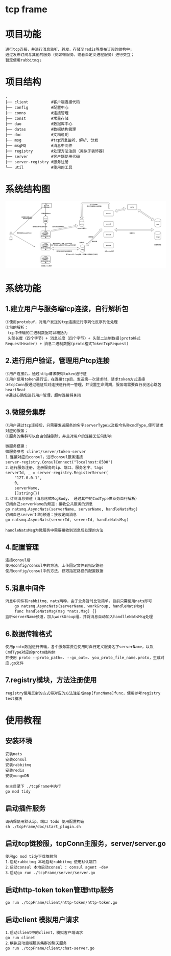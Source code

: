 # tcp frame
# 项目功能
```
进行tcp连接，并进行消息监听、转发，存储至redis等发布订阅的结构中;
通过发布订阅与其他的服务（例如微服务、或者自定义进程服务）进行交互；
暂定使用rabbitmq；

```

# 项目结构
```
.
├── client          #客户端连接代码
├── config          #配置中心
├── conns           #连接管理
├── const           #常量存储
├── dao             #数据库中心
├── datas           #数据结构管理
├── doc             #文档说明
├── msg             #tcp消息监听、解析、分发
├── msgMQ           #消息中间件
├── registry        #处理方法注册（类似于装饰器）
├── server          #客户端使用代码
├── server-registry #服务注册
└── util            #使用的工具
```

# 系统结构图
![avatar](https://github.com/LiuBaiSMD/tcpFrame/blob/master/doc/TcpFrame.jpg?raw=true)

# 系统功能
## 1.建立用户与服务端tcp连接，自行解析包
```
①使用protobuf，对用户发送的tcp连接进行序列化反序列化处理
②包的解析：
 tcp中传输的二进制数据可以概括为
 头部长度（四个字节）+ 消息长度（四个字节）+ 头部二进制数据(proto格式RequestHeader) + 消息二进制数据(proto格式TokenTcpRequest)
```
## 2.进行用户验证，管理用户tcp连接
```
①用户连接后，通过http请求获得token通行证
②用户使用token通行证，在连接tcp后，发送第一次请求时，请求token方式连接
③tcpConn服通过验证后对连接进行统一管理，并设置生命周期，服务端需要自行发送心跳包heartBeat
④通过心跳包进行用户管理，超时连接将关闭
```

## 3.微服务集群
```
①用户通过tcp连接后，只需要发送服务的名字serverType以及指令名称cmdType,便可请求对应的服务；
②服务的集群可以自由创建删除，并且对用户的连接无任何影响
```
```
微服务搭建：
微服务参考 clinet/server/token-server
1.连接对应的consul，进行consul服务连接
server-registry.ConsulConnect("localhost:8500")
2.进行服务注册，注册服务的ip、端口、服务名字、tags
serverId, _ = server-registry.RegisterServer(
	"127.0.0.1",
	0,
	serverName,
	[]string{})
3.订阅消息频道（消息格式MsgBody， 通过其中的CmdType供业务自行解析）
订阅自己serverName的频道：接收公共服务的消息
go natsmq.AsyncNats(serverName, serverName, handleNatsMsg)
订阅自己serverId的频道：接收定向消息
go natsmq.AsyncNats(serverId, serverId, handleNatsMsg)

handleNatsMsg为微服务中需要接收到消息后处理的方法
```

## 4.配置管理
```
连接consul后
使用config/consul中的方法，上传固定文件到指定路径
使用config/consul中的方法，获取指定路径的配置数据
```

## 5.消息中间件
```
消息中间件有rabbitmq、nats两种，由于业务暂时比较简单，目前只需使用nats即可
    go natsmq.AsyncNats(serverName, workGroup, handleNatsMsg)
    func handleNatsMsg(msg *nats.Msg) {}
监听serverName频道，加入workGroup组，并将消息自动加入handlleNatsMsg处理

```

## 6.数据传输格式
```
使用proto数据进行传输，各个服务需要在使用时自行定义服务名字serverName，以及CmdType对应的proto结构体
并使用 proto --proto_path=. --go_out=. you_proto_file_name.proto，生成对应.go文件
```

## 7.registry模块，方法注册使用
```
registry使用反射的方式将对应的方法注册成map[funcName]func，使用参考registry test模块
```

# 使用教程

## 安装环境
```
安装nats
安装consul
安装rabbitmq
安装redis
安装mongoDB

在主目录下 ./tcpFrame中执行
go mod tidy
```
## 启动插件服务
```
请确保使用默认ip、端口 todo 使用配置构造
sh ./tcpFrame/doc/start_plugin.sh
```

## 启动tcp链接服，tcpConn主服务，server/server.go
```
使用go mod tidy下载依赖包
1.启动rabbitmq 本地启动rabbitmq 使用默认端口
2.启动consul 本地启动consul : consul agent -dev
3.启动go run ./tcpFrame/server/server.go
```

## 启动http-token token管理http服务
```
go run ./tcpFrame/client/http-token/http-token.go
```

## 启动client 模拟用户请求
```
1.启动client中的client，模拟客户端请求
go run clinet
2.模拟启动后端服务集群的聊天服务
go run ./tcpFrame/client/chat-server.go
```